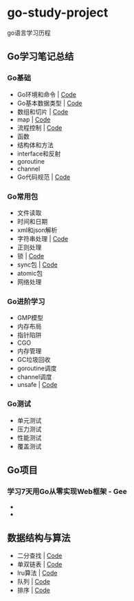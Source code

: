# go-study-project
go语言学习历程

## Go学习笔记总结
   
 ### Go基础
   
   - Go环境和命令 | [Code](go-study/go_basic/command)
   - Go基本数据类型 | [Code](go-study/go_basic/basic_data_type)
   - 数组和切片   | [Code](go-study/go_basic/array_slice)
   - map        | [Code](go-study/go_basic/map)
   - 流程控制    | [Code](go-study/go_basic/process_control)
   - 函数   
   - 结构体和方法
   - interface和反射
   - goroutine 
   - channel  
   - Go代码规范 | [Code](go-study/go_basic/go-lint/lint.md)
   
 ### Go常用包
 
   - 文件读取
   - 时间和日期
   - xml和json解析
   - 字符串处理 | [Code](go-study/package/string)
   - 正则处理   
   - 锁       | [Code](go-study/package/lock)
   - sync包   | [Code](go-study/package/sync)
   - atomic包
   - 网络处理
   
 ### Go进阶学习
   
   - GMP模型
   - 内存布局
   - 指针陷阱
   - CGO
   - 内存管理
   - GC垃圾回收
   - goroutine调度
   - channel调度
   - unsafe        | [Code](go-study/advanced/unsafe)
   
 ### Go测试
 
   - 单元测试
   - 压力测试
   - 性能测试
   - 覆盖测试
   
   
## Go项目
   
  ### 学习7天用Go从零实现Web框架 - Gee
   
   
   -
   - 
   

## 数据结构与算法

   - 二分查找         | [Code](algo/find)
   - 单双链表      | [Code](algo/link_list)
   - lru算法         | [Code](algo/lru)
   - 队列           | [Code](algo/queue)
   - 排序           | [Code](algo/sort)
    
    
   
   
   
   
     








